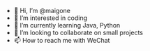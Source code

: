 - 👋 Hi, I’m @maigone
- 👀 I’m interested in coding
- 🌱 I’m currently learning Java, Python
- 💞️ I’m looking to collaborate on small projects
- 📫 How to reach me with WeChat
